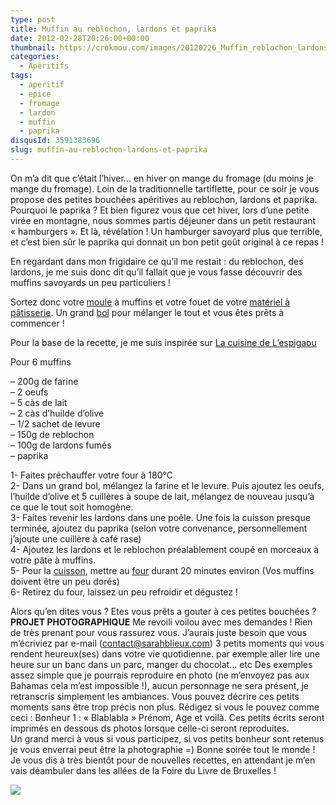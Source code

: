 ```yaml
---
type: post
title: Muffin au reblochon, lardons et paprika
date: 2012-02-28T20:26:00+00:00
thumbnail: https://crokmou.com/images/20120226_Muffin_reblochon_lardons_paprika_0048.jpg
categories: 
  - Apéritifs
tags: 
  - aperitif
  - epice
  - fromage
  - lardon
  - muffin
  - paprika
disqusId: 3591383696
slug: muffin-au-reblochon-lardons-et-paprika
---
```


On m’a dit que c’était l’hiver… en hiver on mange du fromage (du moins je mange du fromage). Loin de la traditionnelle tartiflette, pour ce soir je vous propose des petites bouchées apéritives au reblochon, lardons et paprika. Pourquoi le paprika ? Et bien figurez vous que cet hiver, lors d’une petite virée en montagne, nous sommes partis déjeuner dans un petit restaurant « hamburgers ». Et là, révélation ! Un hamburger savoyard plus que terrible, et c’est bien sûr le paprika qui donnait un bon petit goût original à ce repas !

En regardant dans mon frigidaire ce qu’il me restait : du reblochon, des lardons, je me suis donc dit qu’il fallait que je vous fasse découvrir des muffins savoyards un peu particuliers !

Sortez donc votre [moule](http://www.rueducommerce.fr/m/pl/malid:5325292) à muffins et votre fouet de votre [matériel à pâtisserie](http://www.rueducommerce.fr/m/pl/malid:12468605). Un grand [bol](http://www.rueducommerce.fr/m/pl/malid:4769881) pour mélanger le tout et vous êtes prêts à commencer !

Pour la base de la recette, je me suis inspirée sur [La cuisine de L’espigaou](http://la-cuisine-de-l.espigaou.over-blog.com/article-muffins-au-reblochon-88248637.html)

Pour 6 muffins

– 200g de farine  
– 2 oeufs  
– 5 càs de lait  
– 2 càs d’huilde d’olive  
– 1/2 sachet de levure  
– 150g de reblochon  
– 100g de lardons fumés  
– paprika

1- Faites préchauffer votre four à 180°C  
2- Dans un grand bol, mélangez la farine et le levure. Puis ajoutez les oeufs, l’huilde d’olive et 5 cuillères à soupe de lait, mélangez de nouveau jusqu’à ce que le tout soit homogène.  
3- Faites revenir les lardons dans une poêle. Une fois la cuisson presque terminée, ajoutez du paprika (selon votre convenance, personnellement j’ajoute une cuillère à café rase)  
4- Ajoutez les lardons et le reblochon préalablement coupé en morceaux à votre pâte à muffins.  
5- Pour la [cuisson](http://www.rueducommerce.fr/m/pl/malid:24), mettre au [four](http://www.rueducommerce.fr/m/pl/malid:9404136) durant 20 minutes environ (Vos muffins doivent être un peu dorés)  
6- Retirez du four, laissez un peu refroidir et dégustez !

Alors qu’en dites vous ? Etes vous prêts a gouter à ces petites bouchées ? **PROJET PHOTOGRAPHIQUE** Me revoili voilou avec mes demandes ! Rien de très prenant pour vous rassurez vous. J’aurais juste besoin que vous m’écriviez par e-mail (contact@sarahblieux.com) 3 petits moments qui vous rendent heureux(ses) dans votre vie quotidienne. par exemple aller lire une heure sur un banc dans un parc, manger du chocolat… etc Des exemples assez simple que je pourrais reproduire en photo (ne m’envoyez pas aux Bahamas cela m’est impossible !), aucun personnage ne sera présent, je retranscris simplement les ambiances. Vous pouvez décrire ces petits moments sans être trop précis non plus. Rédigez si vous le pouvez comme ceci : Bonheur 1 : « Blablabla » Prénom, Age et voilà. Ces petits écrits seront imprimés en dessous ds photos lorsque celle-ci seront reproduites.  
Un grand merci à vous si vous participez, si vos petits bonheur sont retenus je vous enverrai peut être la photographie =) Bonne soirée tout le monde ! Je vous dis à très bientôt pour de nouvelles recettes, en attendant je m’en vais déambuler dans les allées de la Foire du Livre de Bruxelles !

[![](http://4.bp.blogspot.com/-2bLosyMFac4/TxhFg0sR2dI/AAAAAAAABec/Mzg1OnlXUmM/s1600/Signature+copie.jpg)](http://4.bp.blogspot.com/-2bLosyMFac4/TxhFg0sR2dI/AAAAAAAABec/Mzg1OnlXUmM/s1600/Signature+copie.jpg)